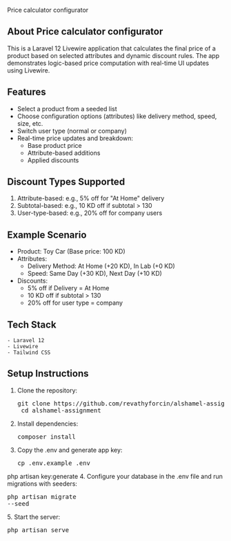 Price calculator configurator

## About Price calculator configurator
<p>This is a Laravel 12 Livewire application that calculates the final price of a product based on selected attributes and dynamic discount rules. The app demonstrates logic-based price computation with real-time UI updates using Livewire.</p>


## Features
* Select a product from a seeded list
* Choose configuration options (attributes) like delivery method, speed, size, etc.
* Switch user type (normal or company)
* Real-time price updates and breakdown:
    * Base product price
    * Attribute-based additions
    * Applied discounts


## Discount Types Supported
1. Attribute-based: e.g., 5% off for "At Home" delivery
2. Subtotal-based: e.g., 10 KD off if subtotal > 130
3. User-type-based: e.g., 20% off for company users


## Example Scenario
* Product: Toy Car (Base price: 100 KD)
* Attributes:
    - Delivery Method: At Home (+20 KD), In Lab (+0 KD)
    - Speed: Same Day (+30 KD), Next Day (+10 KD)
* Discounts:
    - 5% off if Delivery = At Home
    - 10 KD off if subtotal > 130
    - 20% off for user type = company

## Tech Stack
    - Laravel 12
    - Livewire
    - Tailwind CSS


## Setup Instructions
1. Clone the repository:
    <pre>git clone https://github.com/revathyforcin/alshamel-assignment.git
    cd alshamel-assignment</pre>
2. Install dependencies:
    <pre>composer install</pre>
3. Copy the .env and generate app key:
    <pre>cp .env.example .env
php artisan key:generate</pre>
4. Configure your database in the .env file and run migrations with seeders:
    <pre>php artisan migrate --seed</pre>
5. Start the server:
    <pre>php artisan serve</pre>

